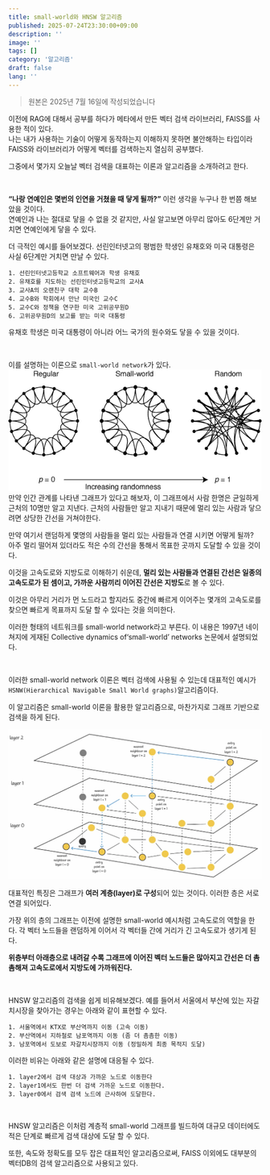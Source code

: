 ```yaml
---
title: small-world와 HNSW 알고리즘
published: 2025-07-24T23:30:00+09:00
description: ''
image: ''
tags: []
category: '알고리즘'
draft: false 
lang: ''
---
```


> 원본은 2025년 7월 16일에 작성되었습니다

이전에 RAG에 대해서 공부를 하다가 메타에서 만든 벡터 검색 라이브러리, FAISS를 사용한 적이 있다.<br>
나는 내가 사용하는 기술이 어떻게 동작하는지 이해하지 못하면 불안해하는 타입이라 FAISS와 라이브러리가 어떻게 벡터를 검색하는지 열심히 공부했다.

그중에서 몇가지 오늘날 벡터 검색을 대표하는 이론과 알고리즘을 소개하려고 한다.

<br>

**“나랑 연예인은 몇번의 인연을 거쳤을 때 닿게 될까?”** 이런 생각을 누구나 한 번쯤 해보았을 것이다.<br>
연예인과 나는 절대로 닿을 수 없을 것 같지만, 사실 알고보면 아무리 많아도 6단계만 거치면 연예인에게 닿을 수 있다.

더 극적인 예시를 들어보겠다. 선린인터넷고의 평범한 학생인 유채호와 미국 대통령은 사실 6단계만 거치면 만날 수 있다.
```
1. 선린인터넷고등학교 소프트웨어과 학생 유채호
2. 유채호를 지도하는 선린인터넷고등학교의 교사A
3. 교사A의 오랜친구 대학 교수B
4. 교수B와 학회에서 만난 미국인 교수C
5. 교수C와 정책을 연구한 미국 고위공무원D
6. 고위공무원D의 보고를 받는 미국 대통령
```
유채호 학생은 미국 대통령이 아니라 어느 국가의 원수와도 닿을 수 있을 것이다.

<br>

이를 설명하는 이론으로 `small-world network`가 있다.
![Small World Network](./smallworld.png)
만약 인간 관계를 나타낸 그래프가 있다고 해보자, 이 그래프에서 사람 한명은 균일하게 근처의 10명만 알고 지낸다. 근처의 사람들만 알고 지내기 때문에 멀리 있는 사람과 닿으려면 상당한 간선을 거쳐야한다.

만약 여기서 랜덤하게 몇명의 사람들을 멀리 있는 사람들과 연결 시키면 어떻게 될까? 아주 멀리 떨어져 있더라도 적은 수의 간선을 통해서 목표한 곳까지 도달할 수 있을 것이다.

이것을 고속도로와 지방도로 이해하기 쉬운데, **멀리 있는 사람들과 연결된 간선은 일종의 고속도로가 된 셈이고, 가까운 사람끼리 이어진 간선은 지방도**로 볼 수 있다.

이것은 아무리 거리가 먼 노드라고 할지라도 중간에 빠르게 이어주는 몇개의 고속도로를 찾으면 빠르게 목표까지 도달 할 수 있다는 것을 의미한다.

이러한 형태의 네트워크를 small-world network라고 부른다. 이 내용은 1997년 네이쳐지에 게재된 Collective dynamics of‘small-world’ networks 논문에서 설명되었다.

<br>

이러한 small-world network 이론은 벡터 검색에 사용될 수 있는데 대표적인 예시가 `HSNW(Hierarchical Navigable Small World graphs)`알고리즘이다.

이 알고리즘은 small-world 이론을 활용한 알고리즘으로, 마찬가지로 그래프 기반으로 검색을 하게 된다.

![HNSW](./hnsw.png)

대표적인 특징은 그래프가 **여러 계층(layer)로 구성**되어 있는 것이다. 이러한 층은 서로 연결 되어있다.

가장 위의 층의 그래프는 이전에 설명한 small-world 예시처럼 고속도로의 역할을 한다. 각 벡터 노드들을 랜덤하게 이어서 각 벡터들 간에 거리가 긴 고속도로가 생기게 된다.

**위층부터 아래층으로 내려갈 수록 그래프에 이어진 벡터 노드들은 많아지고 간선은 더 촘촘해져 고속도로에서 지방도에 가까워진다.**

<br>

HNSW 알고리즘의 검색을 쉽게 비유해보겠다. 예를 들어서 서울에서 부산에 있는 자갈치시장을 찾아가는 경우는 아래와 같이 표현할 수 있다.
```
1. 서울역에서 KTX로 부산역까지 이동 (고속 이동)
2. 부산역에서 지하철로 남포역까지 이동 (좀 더 촘촘한 이동)
3. 남포역에서 도보로 자갈치시장까지 이동 (정밀하게 최종 목적지 도달)
```

이러한 비유는 아래와 같은 설명에 대응될 수 있다.
```
1. layer2에서 검색 대상과 가까운 노드로 이동한다
2. layer1에서도 한번 더 검색 가까운 노드로 이동한다.
3. layer0에서 검색 검색 노드에 근사하여 도달한다.
```

<br>

HNSW 알고리즘은 이처럼 계층적 small-world 그래프를 빌드하여 대규모 데이터에도 적은 단계로 빠르게 검색 대상에 도달 할 수 있다.

또한, 속도와 정확도를 모두 잡은 대표적인 알고리즘으로써, FAISS 이외에도 대부분의 벡터DB의 검색 알고리즘으로 사용되고 있다.
